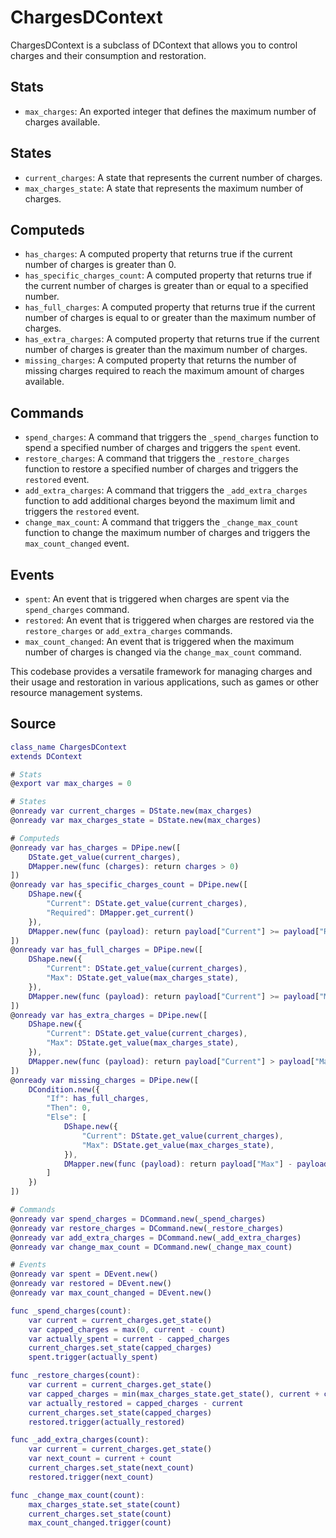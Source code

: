 # ChargesDContext

ChargesDContext is a subclass of DContext that allows you to control charges and their consumption and restoration.

## Stats

- `max_charges`: An exported integer that defines the maximum number of charges available.

## States

- `current_charges`: A state that represents the current number of charges.
- `max_charges_state`: A state that represents the maximum number of charges.

## Computeds

- `has_charges`: A computed property that returns true if the current number of charges is greater than 0.
- `has_specific_charges_count`: A computed property that returns true if the current number of charges is greater than or equal to a specified number.
- `has_full_charges`: A computed property that returns true if the current number of charges is equal to or greater than the maximum number of charges.
- `has_extra_charges`: A computed property that returns true if the current number of charges is greater than the maximum number of charges.
- `missing_charges`: A computed property that returns the number of missing charges required to reach the maximum amount of charges available.

## Commands

- `spend_charges`: A command that triggers the `_spend_charges` function to spend a specified number of charges and triggers the `spent` event.
- `restore_charges`: A command that triggers the `_restore_charges` function to restore a specified number of charges and triggers the `restored` event.
- `add_extra_charges`: A command that triggers the `_add_extra_charges` function to add additional charges beyond the maximum limit and triggers the `restored` event.
- `change_max_count`: A command that triggers the `_change_max_count` function to change the maximum number of charges and triggers the `max_count_changed` event.

## Events

- `spent`: An event that is triggered when charges are spent via the `spend_charges` command.
- `restored`: An event that is triggered when charges are restored via the `restore_charges` or `add_extra_charges` commands.
- `max_count_changed`: An event that is triggered when the maximum number of charges is changed via the `change_max_count` command.

This codebase provides a versatile framework for managing charges and their usage and restoration in various applications, such as games or other resource management systems.

## Source

```gd
class_name ChargesDContext
extends DContext

# Stats
@export var max_charges = 0

# States
@onready var current_charges = DState.new(max_charges)
@onready var max_charges_state = DState.new(max_charges)

# Computeds
@onready var has_charges = DPipe.new([
	DState.get_value(current_charges),
	DMapper.new(func (charges): return charges > 0)
])
@onready var has_specific_charges_count = DPipe.new([
	DShape.new({
		"Current": DState.get_value(current_charges),
		"Required": DMapper.get_current()
	}),
	DMapper.new(func (payload): return payload["Current"] >= payload["Required"])
])
@onready var has_full_charges = DPipe.new([
	DShape.new({
		"Current": DState.get_value(current_charges),
		"Max": DState.get_value(max_charges_state),
	}),
	DMapper.new(func (payload): return payload["Current"] >= payload["Max"]),
])
@onready var has_extra_charges = DPipe.new([
	DShape.new({
		"Current": DState.get_value(current_charges),
		"Max": DState.get_value(max_charges_state),
	}),
	DMapper.new(func (payload): return payload["Current"] > payload["Max"]),
])
@onready var missing_charges = DPipe.new([
	DCondition.new({
		"If": has_full_charges,
		"Then": 0,
		"Else": [
			DShape.new({
				"Current": DState.get_value(current_charges),
				"Max": DState.get_value(max_charges_state),
			}),
			DMapper.new(func (payload): return payload["Max"] - payload["Current"])
		]
	})
])

# Commands
@onready var spend_charges = DCommand.new(_spend_charges)
@onready var restore_charges = DCommand.new(_restore_charges)
@onready var add_extra_charges = DCommand.new(_add_extra_charges)
@onready var change_max_count = DCommand.new(_change_max_count)

# Events
@onready var spent = DEvent.new()
@onready var restored = DEvent.new()
@onready var max_count_changed = DEvent.new()

func _spend_charges(count):
	var current = current_charges.get_state()
	var capped_charges = max(0, current - count)
	var actually_spent = current - capped_charges
	current_charges.set_state(capped_charges)
	spent.trigger(actually_spent)

func _restore_charges(count):
	var current = current_charges.get_state()
	var capped_charges = min(max_charges_state.get_state(), current + count)
	var actually_restored = capped_charges - current
	current_charges.set_state(capped_charges)
	restored.trigger(actually_restored)

func _add_extra_charges(count):
	var current = current_charges.get_state()
	var next_count = current + count
	current_charges.set_state(next_count)
	restored.trigger(next_count)

func _change_max_count(count):
	max_charges_state.set_state(count)
	current_charges.set_state(count)
	max_count_changed.trigger(count)
```
